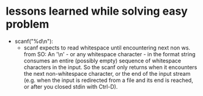 # lessons learned while solving easy problem
* scanf("%d\n"):
  * scanf expects to read whitespace until encountering next non ws. from SO: 
    An '\n' - or any whitespace character - in the format string consumes an entire (possibly empty) sequence of whitespace characters in the input. So the scanf only returns when it encounters the next non-whitespace character, or the end of the input stream (e.g. when the input is redirected from a file and its end is reached, or after you closed stdin with Ctrl-D).
